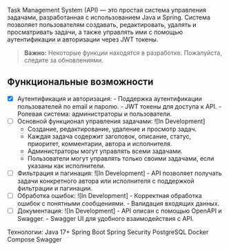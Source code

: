 Task Management System (API) — это простая система управления задачами, разработанная с использованием Java и Spring. Система позволяет пользователям создавать, редактировать, удалять и просматривать задачи, а также управлять ими с помощью аутентификации и авторизации через JWT токены.
> **Важно:** Некоторые функции находятся в разработке. Пожалуйста, следите за обновлениями.
## Функциональные возможности
- [x] Аутентификация и авторизация:
      - Поддержка аутентификации пользователей по email и паролю.
      - JWT токены для доступа к API.
      - Ролевая система: администраторы и пользователи.
- [ ]  Основной функционал управления задачами: ![In Development]
      - Создание, редактирование, удаление и просмотр задач.
      - Каждая задача содержит заголовок, описание, статус, приоритет, комментарии, автора и исполнителя.
      - Администраторы могут управлять всеми задачами.
      - Пользователи могут управлять только своими задачами, если указаны как исполнители.
- [ ] Фильтрация и пагинация: ![In Development]
      - API позволяет получать задачи конкретного автора или исполнителя с поддержкой фильтрации и пагинации.
- [ ] Обработка ошибок: ![In Development]
      - Корректная обработка ошибок с понятными сообщениями.
      - Валидация входящих данных.
- [ ] Документация: ![In Development]
      - API описан с помощью OpenAPI и Swagger.
      - Swagger UI для удобного взаимодействия с API.

Технологии:
Java 17+
Spring Boot
Spring Security
PostgreSQL
Docker Compose
Swagger                        
